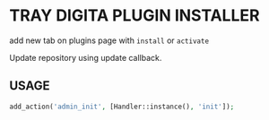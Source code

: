 # TRAY DIGITA PLUGIN INSTALLER

add new tab on plugins page with `install` or `activate`

Update repository using update callback.


## USAGE

```php
add_action('admin_init', [Handler::instance(), 'init']);
```
